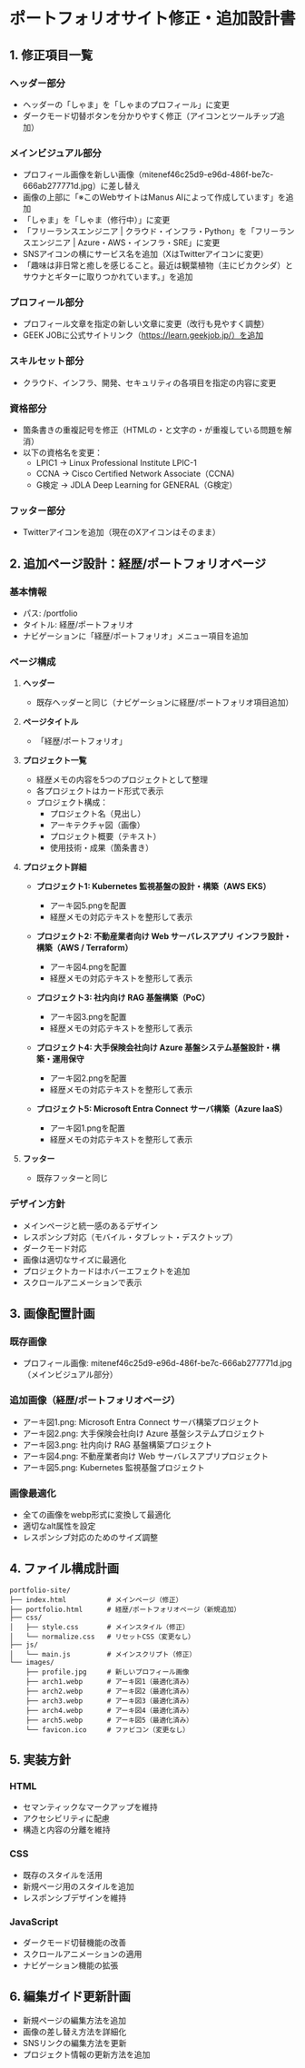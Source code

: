 # ポートフォリオサイト修正・追加設計書

## 1. 修正項目一覧

### ヘッダー部分
- ヘッダーの「しゃま」を「しゃまのプロフィール」に変更
- ダークモード切替ボタンを分かりやすく修正（アイコンとツールチップ追加）

### メインビジュアル部分
- プロフィール画像を新しい画像（mitenef46c25d9-e96d-486f-be7c-666ab277771d.jpg）に差し替え
- 画像の上部に「※このWebサイトはManus AIによって作成しています」を追加
- 「しゃま」を「しゃま（修行中）」に変更
- 「フリーランスエンジニア | クラウド・インフラ・Python」を「フリーランスエンジニア | Azure・AWS・インフラ・SRE」に変更
- SNSアイコンの横にサービス名を追加（XはTwitterアイコンに変更）
- 「趣味は非日常と癒しを感じること。最近は観葉植物（主にビカクシダ）とサウナとギターに取りつかれています。」を追加

### プロフィール部分
- プロフィール文章を指定の新しい文章に変更（改行も見やすく調整）
- GEEK JOBに公式サイトリンク（https://learn.geekjob.jp/）を追加

### スキルセット部分
- クラウド、インフラ、開発、セキュリティの各項目を指定の内容に変更

### 資格部分
- 箇条書きの重複記号を修正（HTMLの・と文字の・が重複している問題を解消）
- 以下の資格名を変更：
  - LPIC1 → Linux Professional Institute LPIC-1
  - CCNA → Cisco Certified Network Associate（CCNA)
  - G検定 → JDLA Deep Learning for GENERAL（G検定）

### フッター部分
- Twitterアイコンを追加（現在のXアイコンはそのまま）

## 2. 追加ページ設計：経歴/ポートフォリオページ

### 基本情報
- パス: /portfolio
- タイトル: 経歴/ポートフォリオ
- ナビゲーションに「経歴/ポートフォリオ」メニュー項目を追加

### ページ構成
1. **ヘッダー**
   - 既存ヘッダーと同じ（ナビゲーションに経歴/ポートフォリオ項目追加）

2. **ページタイトル**
   - 「経歴/ポートフォリオ」

3. **プロジェクト一覧**
   - 経歴メモの内容を5つのプロジェクトとして整理
   - 各プロジェクトはカード形式で表示
   - プロジェクト構成：
     - プロジェクト名（見出し）
     - アーキテクチャ図（画像）
     - プロジェクト概要（テキスト）
     - 使用技術・成果（箇条書き）

4. **プロジェクト詳細**
   - **プロジェクト1: Kubernetes 監視基盤の設計・構築（AWS EKS）**
     - アーキ図5.pngを配置
     - 経歴メモの対応テキストを整形して表示

   - **プロジェクト2: 不動産業者向け Web サーバレスアプリ インフラ設計・構築（AWS / Terraform）**
     - アーキ図4.pngを配置
     - 経歴メモの対応テキストを整形して表示

   - **プロジェクト3: 社内向け RAG 基盤構築（PoC）**
     - アーキ図3.pngを配置
     - 経歴メモの対応テキストを整形して表示

   - **プロジェクト4: 大手保険会社向け Azure 基盤システム基盤設計・構築・運用保守**
     - アーキ図2.pngを配置
     - 経歴メモの対応テキストを整形して表示

   - **プロジェクト5: Microsoft Entra Connect サーバ構築（Azure IaaS）**
     - アーキ図1.pngを配置
     - 経歴メモの対応テキストを整形して表示

5. **フッター**
   - 既存フッターと同じ

### デザイン方針
- メインページと統一感のあるデザイン
- レスポンシブ対応（モバイル・タブレット・デスクトップ）
- ダークモード対応
- 画像は適切なサイズに最適化
- プロジェクトカードはホバーエフェクトを追加
- スクロールアニメーションで表示

## 3. 画像配置計画

### 既存画像
- プロフィール画像: mitenef46c25d9-e96d-486f-be7c-666ab277771d.jpg（メインビジュアル部分）

### 追加画像（経歴/ポートフォリオページ）
- アーキ図1.png: Microsoft Entra Connect サーバ構築プロジェクト
- アーキ図2.png: 大手保険会社向け Azure 基盤システムプロジェクト
- アーキ図3.png: 社内向け RAG 基盤構築プロジェクト
- アーキ図4.png: 不動産業者向け Web サーバレスアプリプロジェクト
- アーキ図5.png: Kubernetes 監視基盤プロジェクト

### 画像最適化
- 全ての画像をwebp形式に変換して最適化
- 適切なalt属性を設定
- レスポンシブ対応のためのサイズ調整

## 4. ファイル構成計画

```
portfolio-site/
├── index.html          # メインページ（修正）
├── portfolio.html      # 経歴/ポートフォリオページ（新規追加）
├── css/
│   ├── style.css       # メインスタイル（修正）
│   └── normalize.css   # リセットCSS（変更なし）
├── js/
│   └── main.js         # メインスクリプト（修正）
└── images/
    ├── profile.jpg     # 新しいプロフィール画像
    ├── arch1.webp      # アーキ図1（最適化済み）
    ├── arch2.webp      # アーキ図2（最適化済み）
    ├── arch3.webp      # アーキ図3（最適化済み）
    ├── arch4.webp      # アーキ図4（最適化済み）
    ├── arch5.webp      # アーキ図5（最適化済み）
    └── favicon.ico     # ファビコン（変更なし）
```

## 5. 実装方針

### HTML
- セマンティックなマークアップを維持
- アクセシビリティに配慮
- 構造と内容の分離を維持

### CSS
- 既存のスタイルを活用
- 新規ページ用のスタイルを追加
- レスポンシブデザインを維持

### JavaScript
- ダークモード切替機能の改善
- スクロールアニメーションの適用
- ナビゲーション機能の拡張

## 6. 編集ガイド更新計画

- 新規ページの編集方法を追加
- 画像の差し替え方法を詳細化
- SNSリンクの編集方法を更新
- プロジェクト情報の更新方法を追加
